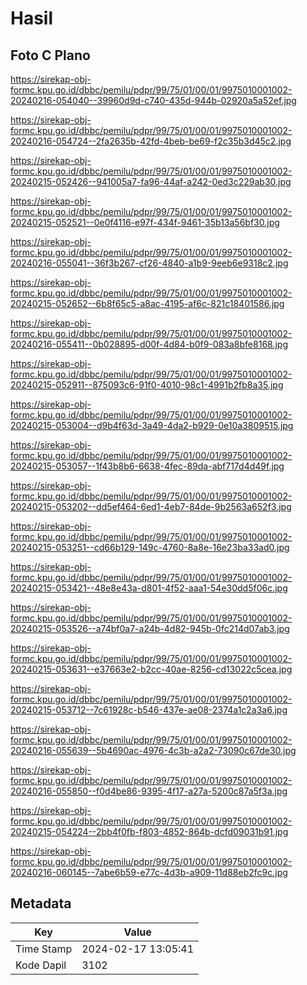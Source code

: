 # Hasil

## Foto C Plano

https://sirekap-obj-formc.kpu.go.id/dbbc/pemilu/pdpr/99/75/01/00/01/9975010001002-20240216-054040--39960d9d-c740-435d-944b-02920a5a52ef.jpg

https://sirekap-obj-formc.kpu.go.id/dbbc/pemilu/pdpr/99/75/01/00/01/9975010001002-20240216-054724--2fa2635b-42fd-4beb-be69-f2c35b3d45c2.jpg

https://sirekap-obj-formc.kpu.go.id/dbbc/pemilu/pdpr/99/75/01/00/01/9975010001002-20240215-052426--941005a7-fa96-44af-a242-0ed3c229ab30.jpg

https://sirekap-obj-formc.kpu.go.id/dbbc/pemilu/pdpr/99/75/01/00/01/9975010001002-20240215-052521--0e0f4116-e97f-434f-9461-35b13a56bf30.jpg

https://sirekap-obj-formc.kpu.go.id/dbbc/pemilu/pdpr/99/75/01/00/01/9975010001002-20240216-055041--36f3b267-cf26-4840-a1b9-9eeb6e9318c2.jpg

https://sirekap-obj-formc.kpu.go.id/dbbc/pemilu/pdpr/99/75/01/00/01/9975010001002-20240215-052652--6b8f65c5-a8ac-4195-af6c-821c18401586.jpg

https://sirekap-obj-formc.kpu.go.id/dbbc/pemilu/pdpr/99/75/01/00/01/9975010001002-20240216-055411--0b028895-d00f-4d84-b0f9-083a8bfe8168.jpg

https://sirekap-obj-formc.kpu.go.id/dbbc/pemilu/pdpr/99/75/01/00/01/9975010001002-20240215-052911--875093c6-91f0-4010-98c1-4991b2fb8a35.jpg

https://sirekap-obj-formc.kpu.go.id/dbbc/pemilu/pdpr/99/75/01/00/01/9975010001002-20240215-053004--d9b4f63d-3a49-4da2-b929-0e10a3809515.jpg

https://sirekap-obj-formc.kpu.go.id/dbbc/pemilu/pdpr/99/75/01/00/01/9975010001002-20240215-053057--1f43b8b6-6638-4fec-89da-abf717d4d49f.jpg

https://sirekap-obj-formc.kpu.go.id/dbbc/pemilu/pdpr/99/75/01/00/01/9975010001002-20240215-053202--dd5ef464-6ed1-4eb7-84de-9b2563a652f3.jpg

https://sirekap-obj-formc.kpu.go.id/dbbc/pemilu/pdpr/99/75/01/00/01/9975010001002-20240215-053251--cd66b129-149c-4760-8a8e-16e23ba33ad0.jpg

https://sirekap-obj-formc.kpu.go.id/dbbc/pemilu/pdpr/99/75/01/00/01/9975010001002-20240215-053421--48e8e43a-d801-4f52-aaa1-54e30dd5f06c.jpg

https://sirekap-obj-formc.kpu.go.id/dbbc/pemilu/pdpr/99/75/01/00/01/9975010001002-20240215-053526--a74bf0a7-a24b-4d82-945b-0fc214d07ab3.jpg

https://sirekap-obj-formc.kpu.go.id/dbbc/pemilu/pdpr/99/75/01/00/01/9975010001002-20240215-053631--e37663e2-b2cc-40ae-8256-cd13022c5cea.jpg

https://sirekap-obj-formc.kpu.go.id/dbbc/pemilu/pdpr/99/75/01/00/01/9975010001002-20240215-053712--7c61928c-b546-437e-ae08-2374a1c2a3a6.jpg

https://sirekap-obj-formc.kpu.go.id/dbbc/pemilu/pdpr/99/75/01/00/01/9975010001002-20240216-055639--5b4690ac-4976-4c3b-a2a2-73090c67de30.jpg

https://sirekap-obj-formc.kpu.go.id/dbbc/pemilu/pdpr/99/75/01/00/01/9975010001002-20240216-055850--f0d4be86-9395-4f17-a27a-5200c87a5f3a.jpg

https://sirekap-obj-formc.kpu.go.id/dbbc/pemilu/pdpr/99/75/01/00/01/9975010001002-20240215-054224--2bb4f0fb-f803-4852-864b-dcfd09031b91.jpg

https://sirekap-obj-formc.kpu.go.id/dbbc/pemilu/pdpr/99/75/01/00/01/9975010001002-20240216-060145--7abe6b59-e77c-4d3b-a909-11d88eb2fc9c.jpg


## Metadata

| Key        | Value               |
| ---------- | ------------------- |
| Time Stamp | 2024-02-17 13:05:41 |
| Kode Dapil | 3102                |



